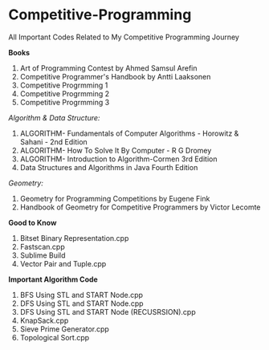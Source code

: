 # Competitive-Programming
All Important Codes Related to My Competitive Programming Journey

**Books**
1. Art of Programming Contest by Ahmed Samsul Arefin
2. Competitive Programmer's Handbook by Antti Laaksonen
2. Competitive Progrmming 1
3. Competitive Progrmming 2
4. Competitive Progrmming 3

*Algorithm & Data Structure:*
  1. ALGORITHM- Fundamentals of Computer Algorithms - Horowitz & Sahani - 2nd Edition
  2. ALGORITHM- How To Solve It By Computer - R G Dromey
  3. ALGORITHM- Introduction to Algorithm-Cormen 3rd Edition
  4. Data Structures and Algorithms in Java Fourth Edition

*Geometry:* 
  1. Geometry for Programming Competitions by Eugene Fink
  2. Handbook of Geometry for Competitive Programmers by Victor Lecomte


**Good to Know**
1. Bitset Binary Representation.cpp
2. Fastscan.cpp
3. Sublime Build
4. Vector Pair and Tuple.cpp

**Important Algorithm Code**
1. BFS Using STL and START Node.cpp
2. DFS Using STL and START Node.cpp
3. DFS Using STL and START Node (RECUSRSION).cpp
4. KnapSack.cpp
5. Sieve Prime Generator.cpp
6. Topological Sort.cpp
